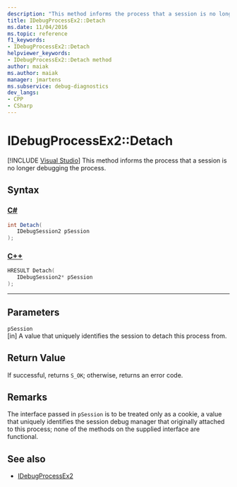 ```yaml
---
description: "This method informs the process that a session is no longer debugging the process."
title: IDebugProcessEx2::Detach
ms.date: 11/04/2016
ms.topic: reference
f1_keywords:
- IDebugProcessEx2::Detach
helpviewer_keywords:
- IDebugProcessEx2::Detach method
author: maiak
ms.author: maiak
manager: jmartens
ms.subservice: debug-diagnostics
dev_langs:
- CPP
- CSharp
---
```

# IDebugProcessEx2::Detach

 [!INCLUDE [Visual Studio](~/includes/applies-to-version/vs-windows-only.md)]
This method informs the process that a session is no longer debugging the process.

## Syntax

### [C#](#tab/csharp)
```csharp
int Detach(
   IDebugSession2 pSession
);
```
### [C++](#tab/cpp)
```cpp
HRESULT Detach( 
   IDebugSession2* pSession
);
```
---

## Parameters
`pSession`\
[in] A value that uniquely identifies the session to detach this process from.

## Return Value
 If successful, returns `S_OK`; otherwise, returns an error code.

## Remarks
 The interface passed in `pSession` is to be treated only as a cookie, a value that uniquely identifies the session debug manager that originally attached to this process; none of the methods on the supplied interface are functional.

## See also
- [IDebugProcessEx2](../../../extensibility/debugger/reference/idebugprocessex2.md)
